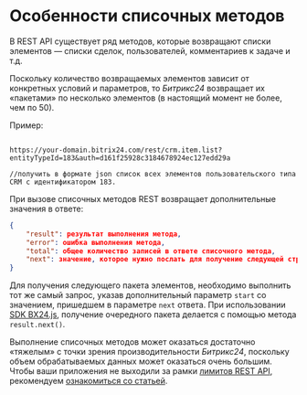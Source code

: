 # Особенности списочных методов

В REST API существует ряд методов, которые возвращают списки элементов — списки сделок, пользователей, комментариев к задаче и т.д. 

Поскольку количество возвращаемых элементов зависит от конкретных условий и параметров, то *Битрикс24* возвращает их «пакетами» по несколько элементов (в настоящий момент не более, чем по 50).

Пример:

```http

https://your-domain.bitrix24.com/rest/crm.item.list?entityTypeId=183&auth=d161f25928c3184678924ec127edd29a

//получить в формате json список всех элементов пользовательского типа CRM с идентификатором 183.

```

При вызове списочных методов REST возвращает дополнительные значения в ответе:

```json
{
    "result": результат выполнения метода,
    "error": ошибка выполнения метода,
    "total": общее количество записей в ответе списочного метода,
    "next": значение, которое нужно послать для получение следующей страницы данных списочного метода
}
```

Для получения следующего пакета элементов, необходимо выполнить тот же самый запрос, указав дополнительный параметр `start` со значением, пришедшем в параметре `next` ответа. При использовании [SDK BX24.js](../bx24-js-sdk/index.md), получение очередного пакета делается с помощью метода `result.next()`.

Выполнение списочных методов может оказаться достаточно «тяжелым» с точки зрения производительности *Битрикс24*, поскольку объем обрабатываемых данных может оказаться очень большим. Чтобы ваши приложения не выходили за рамки [лимитов REST API](../performance/limits.md), рекомендуем [ознакомиться со статьей](../performance/huge-data.md).
